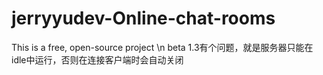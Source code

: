 # jerryyudev-Online-chat-rooms
This is a free, open-source project \n
beta 1.3有个问题，就是服务器只能在idle中运行，否则在连接客户端时会自动关闭
